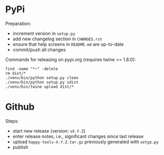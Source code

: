 PyPi
====

Preparation:

* increment version in `setup.py`
* add new changelog section in `CHANGES.rst`
* ensure that help screens in `README.md` are up-to-date  
* commit/push all changes

Commands for releasing on pypi.org (requires twine >= 1.8.0):

```
find -name "*~" -delete
rm dist/*
./venv/bin/python setup.py clean
./venv/bin/python setup.py sdist
./venv/bin/twine upload dist/*
```


Github
======

Steps:

* start new release (version: `vX.Y.Z`)
* enter release notes, i.e., significant changes since last release
* upload `happy-tools-X.Y.Z.tar.gz` previously generated with `setyp.py`
* publish


